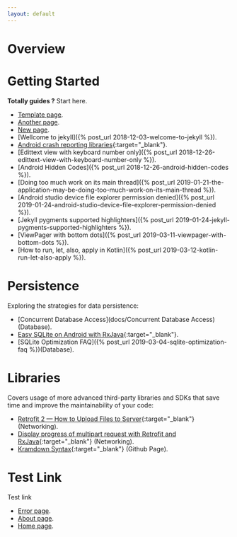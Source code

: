 ```yaml
---
layout: default
---
```


# [](#header-1)Overview

# [](#header-2)Getting Started

**Totally guides ?** Start here.

*   [Template page](template_index).
*   [Another page](another-page).
*   [New page](new-page).
*   [Wellcome to jekyll]({% post_url 2018-12-03-welcome-to-jekyll %}).
*   [Android crash reporting libraries](https://www.appbrain.com/stats/libraries/tag/crash-reporting/android-crash-reporting-libraries){:target="_blank"}.
*   [Edittext view with keyboard number only]({% post_url 2018-12-26-edittext-view-with-keyboard-number-only %}).
*   [Android Hidden Codes]({% post_url 2018-12-26-android-hidden-codes %}).
*   [Doing too much work on its main thread]({% post_url 2019-01-21-the-application-may-be-doing-too-much-work-on-its-main-thread %}).
*   [Android studio device file explorer permission denied]({% post_url 2019-01-24-android-studio-device-file-explorer-permission-denied %}).
*   [Jekyll pygments supported highlighters]({% post_url 2019-01-24-jekyll-pygments-supported-highlighters %}).
*   [ViewPager with bottom dots]({% post_url 2019-03-11-viewpager-with-bottom-dots %}).
*   [How to run, let, also, apply in Kotlin]({% post_url 2019-03-12-kotlin-run-let-also-apply %}).


# [](#header-3) Persistence

Exploring the strategies for data persistence:

*   [Concurrent Database Access](docs/Concurrent Database Access)(Database).
*   [Easy SQLite on Android with RxJava](http://beust.com/weblog/2015/06/01/easy-sqlite-on-android-with-rxjava/){:target="_blank"}.
*   [SQLite Optimization FAQ]({% post_url 2019-03-04-sqlite-optimization-faq %})(Database).

# [](#header-4) Libraries

Covers usage of more advanced third-party libraries and SDKs that save time and improve the maintainability of your code:

*   [Retrofit 2 — How to Upload Files to Server](https://futurestud.io/tutorials/retrofit-2-how-to-upload-files-to-server){:target="_blank"} (Networking).
*   [Display progress of multipart request with Retrofit and RxJava](https://medium.com/@PaulinaSadowska/display-progress-of-multipart-request-with-retrofit-and-rxjava-23a4a779e6ba){:target="_blank"} (Networking).
*   [Kramdown Syntax](https://kramdown.gettalong.org/syntax.html#links-and-images){:target="_blank"} (Github Page).

# [](#header-5) Test Link 

Test link

*   [Error page](xxx).
*   [About page](/about).
*   [Home page](/).

